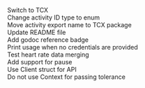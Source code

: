 Switch to TCX  
Change activity ID type to enum  
Move activity export name to TCX package  
Update README file  
Add godoc reference badge  
Print usage when no credentials are provided  
Test heart rate data merging  
Add support for pause  
Use Client struct for API  
Do not use Context for passing tolerance